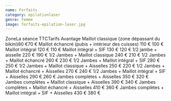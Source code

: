 ```yaml
---
name: Forfaits
category: epilationlaser
genre: femme
image: forfaits-epilation-laser.jpg
---
```


<div class="grid grid-cols-12 gap-4 sm:text-base text-sm  max-w-[850px] text-center border border-black px-6 sm:px-12 py-8 mx-auto">
<span class="font-bold text-left col-span-6">Zone</span><span class="font-bold col-span-3">La séance TTC</span><span class="font-bold col-span-3">Tarifs Avantage</span>
<span class="text-left col-span-6">Maillot classique (zone dépassant du bikini)</span><span class=" col-span-3">80 €</span><span class=" col-span-3">70 €</span>
<span class="text-left col-span-6">Maillot échancré (pubis + intérieur des cuisses)</span> <span class=" col-span-3">110 €</span> <span class=" col-span-3">100 €</span>
<span class="text-left col-span-6">Maillot intégral</span> <span class=" col-span-3">120 €</span> <span class=" col-span-3">110 €</span>
<span class="text-left col-span-6">Maillot intégral + SIF</span> <span class=" col-span-3">130 €</span> <span class=" col-span-3">120 €</span>
<span class="text-left col-span-6">1/2 jambe + aisselle</span> <span class=" col-span-3">220 €</span> <span class=" col-span-3">190 €</span>
<span class="text-left col-span-6">1/2 Jambes + Maillot classique</span> <span class=" col-span-3">240 €</span> <span class=" col-span-3">210 €</span>
<span  class="text-left col-span-6">1/2 Jambes + Maillot échancré</span> <span class=" col-span-3">260 €</span> <span class=" col-span-3">230 €</span>
<span  class="text-left col-span-6">1/2 Jambes + Maillot intégral + SIF</span> <span class=" col-span-3">280 €</span> <span class=" col-span-3">250 €</span>
<span  class="text-left col-span-6">1/2 Jambes + Maillot classique + Aisselles</span> <span class=" col-span-3">250 €</span> <span class=" col-span-3">220 €</span>
<span  class="text-left col-span-6">1/2 Jambes + Maillot échancré + Aisselles</span> <span class=" col-span-3">270 €</span> <span class=" col-span-3">240 €</span>
<span  class="text-left col-span-6">1/2 Jambes + Maillot intégral + SIF + Aisselles</span> <span class=" col-span-3">290 €</span> <span class=" col-span-3">260 €</span>
<span  class="text-left col-span-6">Jambes complètes + Aisselles</span> <span class=" col-span-3">350 €</span> <span class=" col-span-3">320 €</span>
<span  class="text-left col-span-6">Jambes complètes + Maillot classique + Aisselles</span> <span class=" col-span-3">390 €</span> <span class=" col-span-3">340 €</span>
<span  class="text-left col-span-6">Jambes complètes + Maillot échancré + Aisselles</span> <span class=" col-span-3">410 €</span> <span class=" col-span-3">360 €</span>
<span  class="text-left col-span-6">Jambes complètes + Maillot intégral + SIF + Aisselles</span> <span class=" col-span-3">430 €</span> <span class=" col-span-3">380 €</span>
</div>
